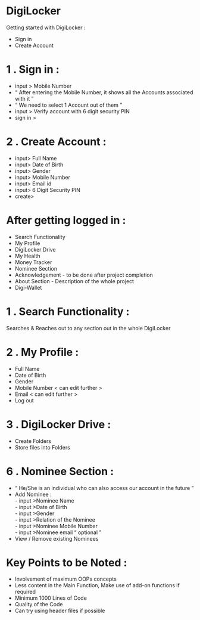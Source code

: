 <h1>DigiLocker</h1>

Getting started with DigiLocker : 
- Sign in
- Create Account

# 1 . Sign in : 
- input > Mobile Number
- “ After entering the Mobile Number, it shows all the Accounts associated with it ”
- “ We need to select 1 Account out of them ”
- input > Verify account with 6 digit security PIN
- sign in >

# 2 . Create Account :  
- input> Full Name
- input> Date of Birth
- input> Gender
- input> Mobile Number
- input> Email id
- input> 6 Digit Security PIN
- create>

# After getting logged in : 
- Search Functionality
- My Profile
- DigiLocker Drive
- My Health
- Money Tracker
- Nominee Section
- Acknowledgement - to be done after project completion
- About Section - Description of the whole project
- Digi-Wallet



# 1 . Search Functionality : 
Searches & Reaches out to any section out in the whole DigiLocker

# 2 . My Profile :
- Full Name
- Date of Birth
- Gender
- Mobile Number < can edit further >
- Email < can edit further >
- Log out

# 3 . DigiLocker Drive : 
- Create Folders
- Store files into Folders

# 6 . Nominee Section : 
- “ He/She is an individual who can also access our account in the future ”
- Add Nominee :<br>
		- input >Nominee Name<br>
		- input >Date of Birth<br>
		- input >Gender<br>
		- input >Relation of the Nominee<br>
		- input >Nominee Mobile Number<br>
		- input >Nominee email “ optional ”
- View / Remove existing Nominees

# Key Points to be Noted : 
- Involvement of maximum OOPs concepts
- Less content in the Main Function, Make use of add-on functions if required
- Minimum 1000 Lines of Code
- Quality of the Code
- Can try using header files if possible
